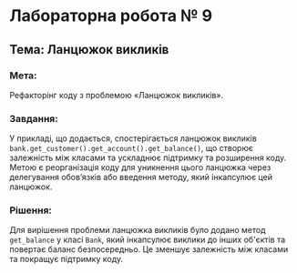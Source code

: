 # Лабораторна робота № 9
## Тема: Ланцюжок викликів

### Мета:
Рефакторінг коду з проблемою «Ланцюжок викликів».

### Завдання:
У прикладі, що додається, спостерігається ланцюжок викликів `bank.get_customer().get_account().get_balance()`, що створює залежність між класами та ускладнює підтримку та розширення коду. Метою є реорганізація коду для уникнення цього ланцюжка через делегування обов’язків або введення методу, який інкапсулює цей ланцюжок.

### Рішення:
Для вирішення проблеми ланцюжка викликів було додано метод `get_balance` у класі `Bank`, який інкапсулює виклики до інших об'єктів та повертає баланс безпосередньо. Це зменшує залежність між класами та покращує підтримку коду.
